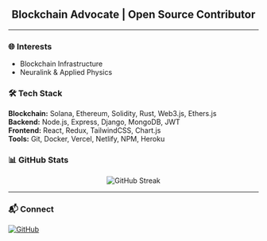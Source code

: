 <h2 align="center">Blockchain Advocate | Open Source Contributor</h2>

---

### 🌐 Interests  
- Blockchain Infrastructure
- Neuralink & Applied Physics

### 🛠 Tech Stack  
**Blockchain:** Solana, Ethereum, Solidity, Rust, Web3.js, Ethers.js  
**Backend:** Node.js, Express, Django, MongoDB, JWT  
**Frontend:** React, Redux, TailwindCSS, Chart.js  
**Tools:** Git, Docker, Vercel, Netlify, NPM, Heroku  

### 📊 GitHub Stats  
<p align="center">
  <img src="https://github-readme-streak-stats.herokuapp.com/?user=Vida-TG&theme=dark&hide_border=true" alt="GitHub Streak">
</p>

---

### 📬 Connect  
[![GitHub](https://img.shields.io/badge/GitHub-181717?style=for-the-badge&logo=GitHub)](https://github.com/Vida-TG)  
